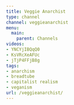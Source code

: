 ```yaml
---
title: Veggie Anarchist
type: channel
channel: veggieanarchist
menu:
  main:
    parent: Channels
videos:
- YNCYjIBQqQ0
- KsVRcXeAFUc
- jTjP4FFjB8g
tags:
- anarchism
- breadtube
- capitalist realism
- veganism
url: /veggieanarchist/
---
```

